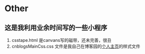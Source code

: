 Other
=====

这是我利用业余时间写的一些小程序
------

1. csstape.html 是canvans写的磁带，还未完善，很丑
2. cnblogsMainCss.css 文件是我自己在博客园的[个人主页](http://www.cnblogs.com/fsong/)的样式文件
